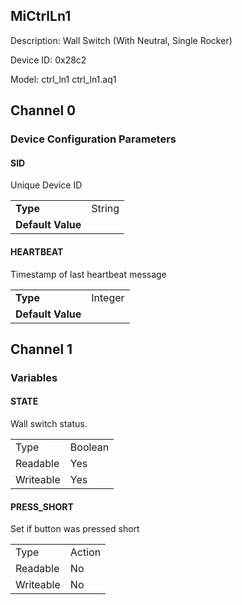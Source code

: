 ## MiCtrlLn1

Description: Wall Switch (With Neutral, Single Rocker)

Device ID: 0x28c2

Model: ctrl_ln1 ctrl_ln1.aq1

## Channel 0 

### Device Configuration Parameters

#### SID

Unique Device ID

|  |  |
| -------------- | ------ |
| **Type**      | String |
| **Default Value** |   |

#### HEARTBEAT

Timestamp of last heartbeat message

|                   |         |
| ----------------- | ------- |
| **Type**          | Integer |
| **Default Value** |         |

## Channel 1 

### Variables

#### STATE

Wall switch status.

|           |                     |
| -------------- | :----------------------------- |
| Type          | Boolean                   |
| Readable      | Yes                            |
| Writeable     | Yes                           |

#### PRESS_SHORT

Set if button was pressed short

|           |                     |
| -------------- | :----------------------------- |
| Type          | Action |
| Readable      | No                            |
| Writeable     | No     |

